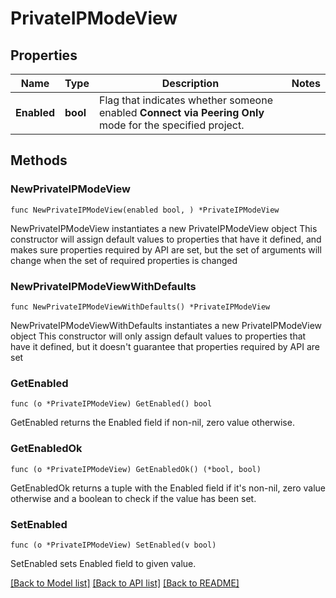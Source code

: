 # PrivateIPModeView

## Properties

Name | Type | Description | Notes
------------ | ------------- | ------------- | -------------
**Enabled** | **bool** | Flag that indicates whether someone enabled **Connect via Peering Only** mode for the specified project. | 

## Methods

### NewPrivateIPModeView

`func NewPrivateIPModeView(enabled bool, ) *PrivateIPModeView`

NewPrivateIPModeView instantiates a new PrivateIPModeView object
This constructor will assign default values to properties that have it defined,
and makes sure properties required by API are set, but the set of arguments
will change when the set of required properties is changed

### NewPrivateIPModeViewWithDefaults

`func NewPrivateIPModeViewWithDefaults() *PrivateIPModeView`

NewPrivateIPModeViewWithDefaults instantiates a new PrivateIPModeView object
This constructor will only assign default values to properties that have it defined,
but it doesn't guarantee that properties required by API are set

### GetEnabled

`func (o *PrivateIPModeView) GetEnabled() bool`

GetEnabled returns the Enabled field if non-nil, zero value otherwise.

### GetEnabledOk

`func (o *PrivateIPModeView) GetEnabledOk() (*bool, bool)`

GetEnabledOk returns a tuple with the Enabled field if it's non-nil, zero value otherwise
and a boolean to check if the value has been set.

### SetEnabled

`func (o *PrivateIPModeView) SetEnabled(v bool)`

SetEnabled sets Enabled field to given value.



[[Back to Model list]](../README.md#documentation-for-models) [[Back to API list]](../README.md#documentation-for-api-endpoints) [[Back to README]](../README.md)


